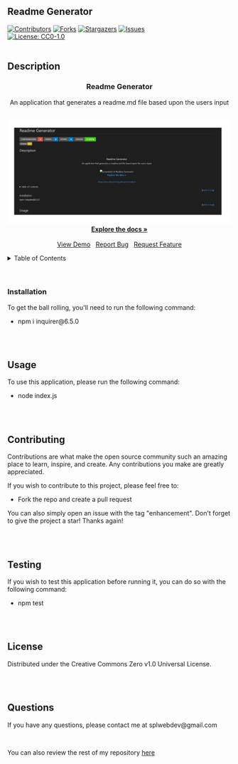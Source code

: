 ## Readme Generator

  <a name="readme-top"></a>

  [![Contributors][contributors-shield]][contributors-url]
  [![Forks][forks-shield]][forks-url]
  [![Stargazers][stars-shield]][stars-url]
  [![Issues][issues-shield]][issues-url]
  <br>
  [![License: CC0-1.0](https://img.shields.io/badge/License-CC0_1.0-lightgrey.svg)](http://creativecommons.org/publicdomain/zero/1.0/)
  <br />
  <br />
  <!-- DESCRIPTION -->
  ## Description
  
  <div align="center">
    <h3 align="center">Readme Generator</h3>
    <p align="center">An application that generates a readme.md file based upon the users input</p>
    <p align="center">
      <br />
      <img src="./assets/images/screenshot.png" alt="screenshot of Readme Generator" />
      <br />
      <a href="https://github.com/splwdev/readme-generator"><strong>Explore the docs »</strong></a>
      <br />
      <br />
      <a href="https://github.com/splwdev/readme-generator">View Demo</a>&nbsp;&nbsp;
      <a href="https://github.com/splwdev/readme-generator/issues">Report Bug</a>&nbsp;&nbsp;
      <a href="https://github.com/splwdev/readme-generator/issues">Request Feature</a>
    </p>
  </div>

  <!-- TABLE OF CONTENTS -->
  <details>
    <summary>Table of Contents</summary>
    <ol>
      <li><a href="#description">Description</a></li>
      <li><a href="#installation">Installation</a></li>
      <li><a href="#usage">Usage</a></li>
      <li><a href="#contributing">Contributing</a></li>
      <li><a href="#testing">Test Instructions</a></li>
      <li><a href="#license">License</a></li>
      <li><a href="#questions">Questions</a></li>
    </ol>
  </details>
  <br />
  <br />

  <!-- INSTALLATION -->
  ### Installation
  <p>To get the ball rolling, you'll need to run the following command:</p>
  <ul>
    <li>npm i inquirer@6.5.0</li>
  </ul>
  <br />
  <br />

  <!-- USAGE -->
  ## Usage
  <p>To use this application, please run the following command:</p>
  <ul>
    <li>node index.js</li>
  </ul>
  <br />
  <br />

  <!-- CONTRIBUTION GUIDELINES -->
  ## Contributing
  <p>Contributions are what make the open source community such an amazing place to learn, inspire, and create. Any contributions you make are greatly appreciated.</p>
  <p>If you wish to contribute to this project, please feel free to: </p>
  <ul>
    <li>Fork the repo and create a pull request</li>
  </ul>
  <p>You can also simply open an issue with the tag "enhancement". Don't forget to give the project a star! Thanks again!</p>
  <br />
  <br />

  <!-- TESTING INSTRUCTIONS -->
  ## Testing
  <p>If you wish to test this application before running it, you can do so with the following command:</p>
  <ul>
    <li>npm test</li>
  </ul>
  <br />
  <br />

  <!-- LICENSE -->
  ## License
  <p>Distributed under the Creative Commons Zero v1.0 Universal License.</p>
  <br />
  <br />

  <!-- QUESTIONS -->
  ## Questions
  <p>If you have any questions, please contact me at splwebdev@gmail.com</p>
  <br>
  <p>You can also review the rest of my repository <a href="https://github.com/splwdev">here</a></p>

  [contributors-shield]: https://img.shields.io/github/contributors/splwdev/readme-generator.svg?style=for-the-badge
  [contributors-url]: https://github.com/splwdev/readme-generator/graphs/contributors
  [forks-shield]: https://img.shields.io/github/forks/splwdev/readme-generator.svg?style=for-the-badge
  [forks-url]: https://github.com/splwdev/readme-generator/network/members
  [stars-shield]: https://img.shields.io/github/stars/splwdev/readme-generator.svg?style=for-the-badge
  [stars-url]: https://github.com/splwdev/readme-generator/stargazers
  [issues-shield]: https://img.shields.io/github/issues/splwdev/readme-generator.svg?style=for-the-badge
  [issues-url]: https://github.com/splwdev/readme-generator/issues
  [product-screenshot]: ./assets/images/screenshot 
 
